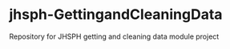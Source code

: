 jhsph-GettingandCleaningData
============================

Repository for JHSPH getting and cleaning data module project 
